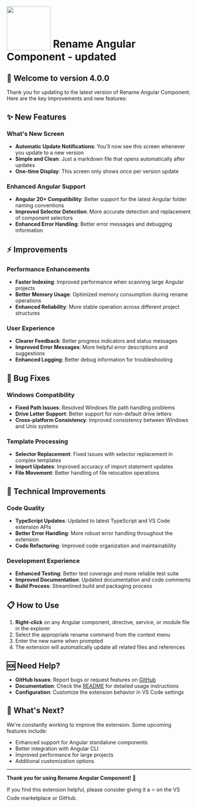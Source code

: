 <h1>
  <sub><img src="https://cdn.jsdelivr.net/gh/tomwhite007/rename-angular-component@main/assets/rename-angular-component-icon.png" height="120"></sub>
  Rename Angular Component - updated
</h1>

## 🎉 Welcome to version 4.0.0

Thank you for updating to the latest version of Rename Angular Component. Here are the key improvements and new features:

## ✨ New Features

### What's New Screen

- **Automatic Update Notifications**: You'll now see this screen whenever you update to a new version
- **Simple and Clean**: Just a markdown file that opens automatically after updates
- **One-time Display**: This screen only shows once per version update

### Enhanced Angular Support

- **Angular 20+ Compatibility**: Better support for the latest Angular folder naming conventions
- **Improved Selector Detection**: More accurate detection and replacement of component selectors
- **Enhanced Error Handling**: Better error messages and debugging information

## ⚡ Improvements

### Performance Enhancements

- **Faster Indexing**: Improved performance when scanning large Angular projects
- **Better Memory Usage**: Optimized memory consumption during rename operations
- **Enhanced Reliability**: More stable operation across different project structures

### User Experience

- **Clearer Feedback**: Better progress indicators and status messages
- **Improved Error Messages**: More helpful error descriptions and suggestions
- **Enhanced Logging**: Better debug information for troubleshooting

## 🐛 Bug Fixes

### Windows Compatibility

- **Fixed Path Issues**: Resolved Windows file path handling problems
- **Drive Letter Support**: Better support for non-default drive letters
- **Cross-platform Consistency**: Improved consistency between Windows and Unix systems

### Template Processing

- **Selector Replacement**: Fixed issues with selector replacement in complex templates
- **Import Updates**: Improved accuracy of import statement updates
- **File Movement**: Better handling of file relocation operations

## 🔧 Technical Improvements

### Code Quality

- **TypeScript Updates**: Updated to latest TypeScript and VS Code extension APIs
- **Better Error Handling**: More robust error handling throughout the extension
- **Code Refactoring**: Improved code organization and maintainability

### Development Experience

- **Enhanced Testing**: Better test coverage and more reliable test suite
- **Improved Documentation**: Updated documentation and code comments
- **Build Process**: Streamlined build and packaging process

## 📋 How to Use

1. **Right-click** on any Angular component, directive, service, or module file in the explorer
2. Select the appropriate rename command from the context menu
3. Enter the new name when prompted
4. The extension will automatically update all related files and references

## 🆘 Need Help?

- **GitHub Issues**: Report bugs or request features on [GitHub](https://github.com/tomwhite007/rename-angular-component/issues)
- **Documentation**: Check the [README](https://github.com/tomwhite007/rename-angular-component#readme) for detailed usage instructions
- **Configuration**: Customize the extension behavior in VS Code settings

## 🎯 What's Next?

We're constantly working to improve the extension. Some upcoming features include:

- Enhanced support for Angular standalone components
- Better integration with Angular CLI
- Improved performance for large projects
- Additional customization options

---

**Thank you for using Rename Angular Component!** 🚀

If you find this extension helpful, please consider giving it a ⭐ on the VS Code marketplace or GitHub.
